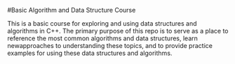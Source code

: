 #Basic Algorithm and Data Structure Course

This is a basic course for exploring and using data structures and algorithms in C++. The primary purpose of this repo is to serve as a place to reference the most common algorithms and data structures, learn newapproaches to understanding these topics, and to provide practice examples for using these data structures and algorithms.
